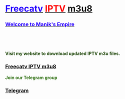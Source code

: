 <h1 style="text-align: left;"><a href="https://freecatv.blogspot.com/" target="_blank"><span style="color: #2b00fe;">Freecatv</span></a> <a href="https://freecatv.blogspot.com/" target="_blank"><span style="color: red;">IPTV</span></a> <span style="color: #2b00fe;"><span style="color: #2b00fe;"><a href="https://freecatv.blogspot.com/" target="_blank">m3u8</a></span> </span><span style="color: #2b00fe;"><b>&nbsp;</b></span></h1><h3 style="text-align: left;"><a href="https://freecatv.blogspot.com/" target="_blank"><span style="color: #2b00fe;"><b>Welcome to Manik's Empire</b></span></a></h3><div><div class="separator" style="clear: both;"><a href="https://blogger.googleusercontent.com/img/b/R29vZ2xl/AVvXsEh6WOSyG0y64tnljWCsq4FaOz-S_DKQVWCcmh8tiykQLjt0SdzrH9JdMb36mXqf76dHN0D8gSTHd8bJeYRIrVeoQazm4Y5P4hy_buvhGuPzZnm8TuqeJ47WjtTlOsb29DIY4J2Lv9eWHGXzAcxyDA_aFx5Le4ofl5Q6ejhXNKlAm-Oy-loh82WQqx-p/s1600/Add-a-heading.jpg" style="display: block; padding: 1em 0px; text-align: center;"><img alt="" border="0" data-original-height="675" data-original-width="1200" src="https://blogger.googleusercontent.com/img/b/R29vZ2xl/AVvXsEh6WOSyG0y64tnljWCsq4FaOz-S_DKQVWCcmh8tiykQLjt0SdzrH9JdMb36mXqf76dHN0D8gSTHd8bJeYRIrVeoQazm4Y5P4hy_buvhGuPzZnm8TuqeJ47WjtTlOsb29DIY4J2Lv9eWHGXzAcxyDA_aFx5Le4ofl5Q6ejhXNKlAm-Oy-loh82WQqx-p/s1600/Add-a-heading.jpg" /></a></div><br /></div><p><b><span style="color: #274e13;">Visit my website to download updated IPTV m3u files.</span><span style="color: #783f04;">&nbsp;</span></b></p><h3 style="text-align: left;"><a href="https://freecatv.blogspot.com/" target="_blank"><b>Freecatv IPTV m3u8</b></a></h3><p><b style="color: #38761d;">Join our Telegram group</b></p><h3 style="text-align: left;"><span style="color: #38761d;"><a href="https://t.me/freecatviptv" target="_blank">Telegram</a></span></h3>
